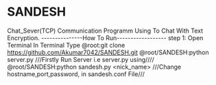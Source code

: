 # SANDESH
Chat_Sever(TCP)
Communication Programm Using To Chat With Text Encryption. 
---------------How To Run------------------
step 1: Open Terminal In Terminal Type
@root:git clone https://github.com/Akumar7042/SANDESH.git
@root/SANDESH:python server.py                                               ///Firstly Run Server i.e server.py using//// 
@root/SANDESH:python sandesh.py <hostname> <port> <password> <nick_name>    ///Change hostname,port,password, in sandesh.conf File///
